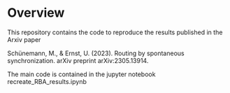 # Overview

This repository contains the code to reproduce the results published in the Arxiv paper

Schünemann, M., & Ernst, U. (2023). Routing by spontaneous synchronization. arXiv preprint arXiv:2305.13914.

The main code is contained in the jupyter notebook recreate_RBA_results.ipynb